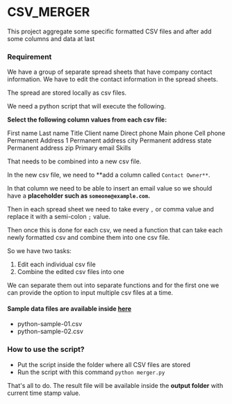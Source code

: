 # CSV_MERGER

This project aggregate some specific formatted CSV files and after add some columns and data at last



### Requirement

We have a group of separate spread sheets that have company contact information.  We have to edit the contact information in the spread sheets.

The spread are stored locally as csv files.

We need a python script that will execute the following.

**Select the following column values from each csv file:**

First name 
Last name 
Title 
Client name
Direct phone 
Main phone 
Cell phone 
Permanent Address 1
Permanent address city
Permanent address state 
Permanent address zip
Primary email 
Skills

That needs to be combined into a new csv file.

In the new csv file, we need to **add a column called `Contact Owner**`.

In that column we need to be able to insert an email value so we should have a **placeholder such as `someone@example.com`.**

Then in each spread sheet we need to take every `,` or comma value and replace it with a semi-colon `;` value.

Then once this is done for each csv, we need a function that can take each newly formatted csv and combine them into one csv file.

So we have two tasks:

1. Edit each individual csv file
2. Combine the edited csv files into one

We can separate them out into separate functions and for the first one we can provide the option to input multiple csv files at a time.





#### Sample data files are available inside [here](./csv_meger) 

- python-sample-01.csv
- python-sample-02.csv



### How to use the script?

- Put the script inside the folder where all CSV files are stored
- Run the script with this command `python merger.py`



That's all to do.  The result file will be available inside the **output folder** with current time stamp value. 